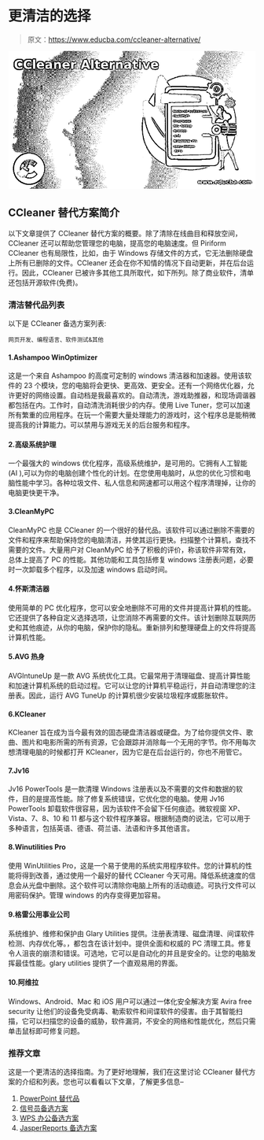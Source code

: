 # 更清洁的选择

> 原文：<https://www.educba.com/ccleaner-alternative/>

![CCleaner Alternative](img/f81c07b585868414b5d8f7dedcc92763.png)



## CCleaner 替代方案简介

以下文章提供了 CCleaner 替代方案的概要。除了清除在线曲目和释放空间，CCleaner 还可以帮助您管理您的电脑，提高您的电脑速度。但 Piriform CCleaner 也有局限性，比如，由于 Windows 存储文件的方式，它无法删除硬盘上所有已删除的文件。CCleaner 还会在你不知情的情况下自动更新，并在后台运行。因此，CCleaner 已被许多其他工具所取代，如下所列。除了商业软件，清单还包括开源软件(免费)。

### 清洁替代品列表

以下是 CCleaner 备选方案列表:

<small>网页开发、编程语言、软件测试&其他</small>

#### 1.Ashampoo WinOptimizer

这是一个来自 Ashampoo 的高度可定制的 windows 清洁器和加速器。使用该软件的 23 个模块，您的电脑将会更快、更高效、更安全。还有一个网络优化器，允许更好的网络设置。自动档是我最喜欢的。自动清洗，游戏助推器，和现场调谐器都包括在内。工作时，自动清洗消耗很少的内存。使用 Live Tuner，您可以加速所有繁重的应用程序。在玩一个需要大量处理能力的游戏时，这个程序总是能稍微提高我的计算能力。可以禁用与游戏无关的后台服务和程序。

#### 2.高级系统护理

一个最强大的 windows 优化程序，高级系统维护，是可用的。它拥有人工智能(AI ),可以为你的电脑创建个性化的计划。在您使用电脑时，从您的优化习惯和电脑性能中学习。各种垃圾文件、私人信息和网速都可以用这个程序清理掉，让你的电脑更快更干净。

#### 3.CleanMyPC

CleanMyPC 也是 CCleaner 的一个很好的替代品。该软件可以通过删除不需要的文件和程序来帮助保持您的电脑清洁，并使其运行更快。扫描整个计算机，查找不需要的文件。大量用户对 CleanMyPC 给予了积极的评价，称该软件非常有效，总体上提高了 PC 的性能。其他功能和工具包括修复 windows 注册表问题，必要时一次卸载多个程序，以及加速 windows 启动时间。

#### 4.怀斯清洁器

使用简单的 PC 优化程序，您可以安全地删除不可用的文件并提高计算机的性能。它还提供了各种自定义选择选项，让您消除不再需要的文件。该计划删除互联网历史和其他痕迹，从你的电脑，保护你的隐私。重新排列和整理硬盘上的文件将提高计算机性能。

#### 5.AVG 热身

AVGIntuneUp 是一款 AVG 系统优化工具。它最常用于清理磁盘、提高计算性能和加速计算机系统的启动过程。它可以让您的计算机平稳运行，并自动清理您的注册表。因此，运行 AVG TuneUp 的计算机很少安装垃圾程序或膨胀软件。

#### 6.KCleaner

KCleaner 旨在成为当今最有效的固态硬盘清洁器或硬盘。为了给你提供文件、歌曲、图片和电影所需的所有资源，它会跟踪并消除每一个无用的字节。你不用每次想清理电脑的时候都打开 KCleaner，因为它是在后台运行的，你也不用管它。

#### 7.Jv16

Jv16 PowerTools 是一款清理 Windows 注册表以及不需要的文件和数据的软件，目的是提高性能。除了修复系统错误，它优化您的电脑。使用 Jv16 PowerTools 卸载软件很容易，因为该软件不会留下任何痕迹。微软视窗 XP、Vista、7、8、10 和 11 都与这个软件程序兼容。根据制造商的说法，它可以用于多种语言，包括英语、德语、荷兰语、法语和许多其他语言。

#### 8.Winutilities Pro

使用 WinUtilities Pro，这是一个易于使用的系统实用程序软件。您的计算机的性能将得到改善，通过使用一个最好的替代 CCleaner 今天可用。降低系统速度的信息会从光盘中删除。这个软件可以清除你电脑上所有的活动痕迹。可执行文件可以用密码保护。管理 windows 的内存变得更加容易。

#### 9.格雷公用事业公司

系统维护、维修和保护由 Glary Utilities 提供。注册表清理、磁盘清理、间谍软件检测、内存优化等。，都包含在该计划中。提供全面和权威的 PC 清理工具。修复令人沮丧的崩溃和错误。可选地，它可以是自动化的并且是安全的。让您的电脑发挥最佳性能。glary utilities 提供了一个直观易用的界面。

#### 10.阿维拉

Windows、Android、Mac 和 iOS 用户可以通过一体化安全解决方案 Avira free security 让他们的设备免受病毒、勒索软件和间谍软件的侵害。由于其智能扫描，它可以扫描您的设备的威胁，软件漏洞，不安全的网络和性能优化，然后只需单击鼠标即可修复问题。

### 推荐文章

这是一个更清洁的选择指南。为了更好地理解，我们在这里讨论 CCleaner 替代方案的介绍和列表。您也可以看看以下文章，了解更多信息–

1.  [PowerPoint 替代品](https://www.educba.com/powerpoint-alternatives/)
2.  [信号员备选方案](https://www.educba.com/signalr-alternatives/)
3.  [WPS 办公备选方案](https://www.educba.com/wps-office-alternative/)
4.  [JasperReports 备选方案](https://www.educba.com/jasperreports-alternative/)






